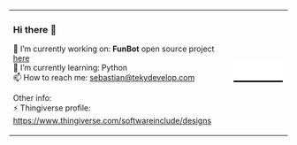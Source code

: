 <table>
  <td border="none">
  <h3> Hi there 👋 </h3>       

   🔭 I’m currently working on: **FunBot** open source project [here](https://github.com/ManolescuSebastian/FunBot)        
   🌱 I’m currently learning: Python       
   📫 How to reach me: sebastian@tekydevelop.com         

   Other info:        
   ⚡ Thingiverse profile: https://www.thingiverse.com/softwareinclude/designs        
  </td>
  
   <td align="center" >
    <img src="https://github.com/ManolescuSebastian/ManolescuSebastian/blob/master/it_s_something.gif" width="95%"/>
  </td>

 </table>


<!--
**ManolescuSebastian/ManolescuSebastian** is a ✨ _special_ ✨ repository because its `README.md` (this file) appears on your GitHub profile.

Here are some ideas to get you started:

- 🔭 I’m currently working on ...
- 🌱 I’m currently learning ...
- 👯 I’m looking to collaborate on ...
- 🤔 I’m looking for help with ...
- 💬 Ask me about ...
- 📫 How to reach me: ...
- 😄 Pronouns: ...
- ⚡ Fun fact: ...
-->


